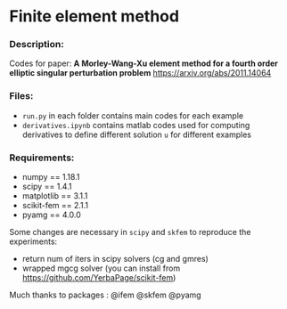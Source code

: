 # Finite element method

### Description:

Codes for paper: **A Morley-Wang-Xu element method for a fourth order elliptic singular perturbation problem** https://arxiv.org/abs/2011.14064 

### Files:

- `run.py` in each folder contains main codes for each example 
- `derivatives.ipynb` contains matlab codes used for computing derivatives to define different solution `u` for different examples

### Requirements:

- numpy == 1.18.1
- scipy == 1.4.1
- matplotlib == 3.1.1
- scikit-fem == 2.1.1
- pyamg == 4.0.0

Some changes are necessary in `scipy` and `skfem` to reproduce the experiments:

- return num of iters in scipy solvers (cg and gmres)
- wrapped mgcg solver (you can install from https://github.com/YerbaPage/scikit-fem)

Much thanks to packages : @ifem @skfem @pyamg

